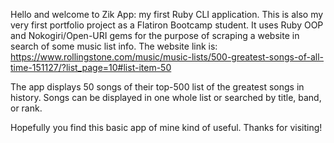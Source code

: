Hello and welcome to Zik App:  my first Ruby CLI application. This is also my very first portfolio project as a Flatiron Bootcamp student.
It uses Ruby OOP and Nokogiri/Open-URI gems for the purpose of scraping a website in search of some music list info. The website link is: 
https://www.rollingstone.com/music/music-lists/500-greatest-songs-of-all-time-151127/?list_page=10#list-item-50

The app displays 50 songs of their top-500 list of the greatest songs in history. Songs can be displayed in one whole list or 
searched by title, band, or rank.

Hopefully you find this basic app of mine kind of useful. Thanks for visiting!
